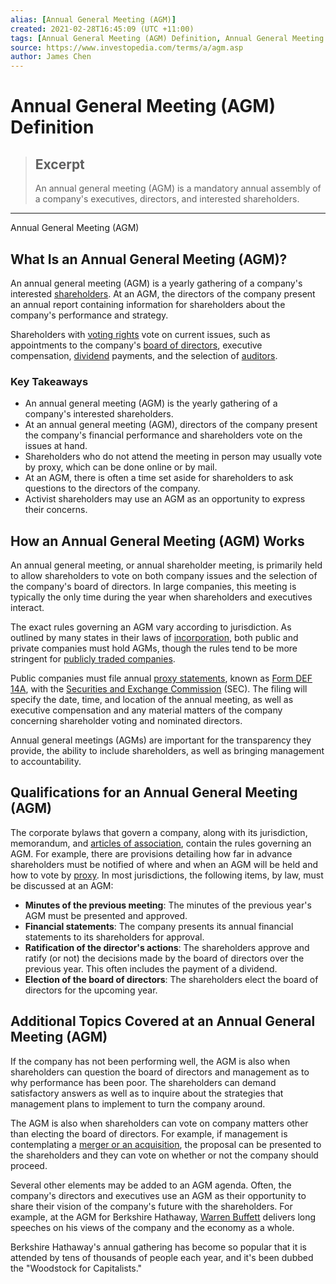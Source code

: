 ```yaml
---
alias: [Annual General Meeting (AGM)]
created: 2021-02-28T16:45:09 (UTC +11:00)
tags: [Annual General Meeting (AGM) Definition, Annual General Meeting (AGM)]
source: https://www.investopedia.com/terms/a/agm.asp
author: James Chen
---
```


# Annual General Meeting (AGM) Definition

> ## Excerpt
> An annual general meeting (AGM) is a mandatory annual assembly of a company's executives, directors, and interested shareholders.

---

Annual General Meeting (AGM)
## What Is an Annual General Meeting (AGM)?

An annual general meeting (AGM) is a yearly gathering of a company's interested [shareholders](https://www.investopedia.com/terms/s/shareholder.asp). At an AGM, the directors of the company present an annual report containing information for shareholders about the company's performance and strategy.

Shareholders with [voting rights](https://www.investopedia.com/terms/v/votingright.asp) vote on current issues, such as appointments to the company's [board of directors](https://www.investopedia.com/terms/b/boardofdirectors.asp), executive compensation, [dividend](https://www.investopedia.com/terms/d/dividend.asp) payments, and the selection of [auditors](https://www.investopedia.com/terms/a/auditor.asp).

### Key Takeaways

-   An annual general meeting (AGM) is the yearly gathering of a company's interested shareholders.
-   At an annual general meeting (AGM), directors of the company present the company's financial performance and shareholders vote on the issues at hand.
-   Shareholders who do not attend the meeting in person may usually vote by proxy, which can be done online or by mail.
-   At an AGM, there is often a time set aside for shareholders to ask questions to the directors of the company.
-   Activist shareholders may use an AGM as an opportunity to express their concerns.

## How an Annual General Meeting (AGM) Works

An annual general meeting, or annual shareholder meeting, is primarily held to allow shareholders to vote on both company issues and the selection of the company's board of directors. In large companies, this meeting is typically the only time during the year when shareholders and executives interact.

The exact rules governing an AGM vary according to jurisdiction. As outlined by many states in their laws of [incorporation](https://www.investopedia.com/terms/i/incorporate.asp), both public and private companies must hold AGMs, though the rules tend to be more stringent for [publicly traded companies](https://www.investopedia.com/terms/p/publiccompany.asp).

Public companies must file annual [proxy statements](https://www.investopedia.com/terms/p/proxystatement.asp), known as [Form DEF 14A](https://www.investopedia.com/terms/s/sec-form-def-14a.asp), with the [Securities and Exchange Commission](https://www.investopedia.com/terms/s/sec.asp) (SEC). The filing will specify the date, time, and location of the annual meeting, as well as executive compensation and any material matters of the company concerning shareholder voting and nominated directors.

Annual general meetings (AGMs) are important for the transparency they provide, the ability to include shareholders, as well as bringing management to accountability.

## Qualifications for an Annual General Meeting (AGM)

The corporate bylaws that govern a company, along with its jurisdiction, memorandum, and [articles of association](https://www.investopedia.com/terms/a/articles-of-association.asp), contain the rules governing an AGM. For example, there are provisions detailing how far in advance shareholders must be notified of where and when an AGM will be held and how to vote by [proxy](https://www.investopedia.com/terms/p/proxy.asp). In most jurisdictions, the following items, by law, must be discussed at an AGM:

-   **Minutes of the previous meeting**: The minutes of the previous year's AGM must be presented and approved.
-   **Financial statements**: The company presents its annual financial statements to its shareholders for approval.
-   **Ratification of the director's actions**: The shareholders approve and ratify (or not) the decisions made by the board of directors over the previous year. This often includes the payment of a dividend.
-   **Election of the board of directors**: The shareholders elect the board of directors for the upcoming year.

## Additional Topics Covered at an Annual General Meeting (AGM)

If the company has not been performing well, the AGM is also when shareholders can question the board of directors and management as to why performance has been poor. The shareholders can demand satisfactory answers as well as to inquire about the strategies that management plans to implement to turn the company around.

The AGM is also when shareholders can vote on company matters other than electing the board of directors. For example, if management is contemplating a [merger or an acquisition](https://www.investopedia.com/terms/m/mergersandacquisitions.asp), the proposal can be presented to the shareholders and they can vote on whether or not the company should proceed.

Several other elements may be added to an AGM agenda. Often, the company's directors and executives use an AGM as their opportunity to share their vision of the company's future with the shareholders. For example, at the AGM for Berkshire Hathaway, [Warren Buffett](https://www.investopedia.com/articles/01/071801.asp) delivers long speeches on his views of the company and the economy as a whole.

Berkshire Hathaway's annual gathering has become so popular that it is attended by tens of thousands of people each year, and it's been dubbed the "Woodstock for Capitalists."
